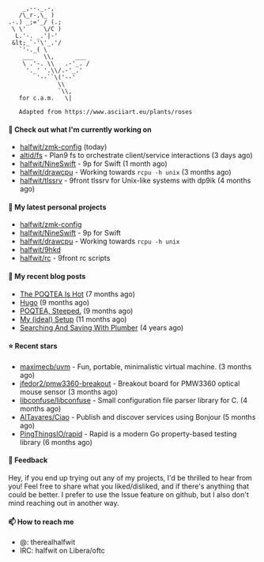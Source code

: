 ```
    _,--._.-,
   /\_r-,\_ )
.-.) _;='_/ (.;
 \ \'     \/C )
  L.'-. _.'|-'
 &lt;_`-'\'_.'/
   `'-._( \
    ___   \\,      ___
    \ .'-. \\   .-'_. /
     '._' '.\\/.-'_.'
        '--``\('--'
              \\
              `\\,
   for c.a.m.   \|
   
   Adapted from https://www.asciiart.eu/plants/roses
```

#### 👷 Check out what I'm currently working on

- [halfwit/zmk-config](https://github.com/halfwit/zmk-config) (today)
- [altid/fs](https://github.com/altid/fs) - Plan9 fs to orchestrate client/service interactions (3 days ago)
- [halfwit/NineSwift](https://github.com/halfwit/NineSwift) - 9p for Swift (1 month ago)
- [halfwit/drawcpu](https://github.com/halfwit/drawcpu) - Working towards `rcpu -h unix` (3 months ago)
- [halfwit/tlssrv](https://github.com/halfwit/tlssrv) - 9front tlssrv for Unix-like systems with dp9ik (4 months ago)

#### 🌱 My latest personal projects

- [halfwit/zmk-config](https://github.com/halfwit/zmk-config)
- [halfwit/NineSwift](https://github.com/halfwit/NineSwift) - 9p for Swift
- [halfwit/drawcpu](https://github.com/halfwit/drawcpu) - Working towards `rcpu -h unix`
- [halfwit/9hkd](https://github.com/halfwit/9hkd)
- [halfwit/rc](https://github.com/halfwit/rc) - 9front rc scripts

#### 📜 My recent blog posts

- [The POQTEA Is Hot](https://halfwit.github.io/2023/11/01/the-poqtea-is-hot.html) (7 months ago)
- [Hugo](https://halfwit.github.io/2023/09/04/hugo.html) (9 months ago)
- [POQTEA, Steeped.](https://halfwit.github.io/2023/08/29/layouts.html) (9 months ago)
- [My (ideal) Setup](https://halfwit.github.io/2023/07/26/setup.html) (11 months ago)
- [Searching And Saving With Plumber](https://halfwit.github.io/2020/06/27/searching.html) (4 years ago)

#### ⭐ Recent stars

- [maximecb/uvm](https://github.com/maximecb/uvm) - Fun, portable, minimalistic virtual machine. (3 months ago)
- [jfedor2/pmw3360-breakout](https://github.com/jfedor2/pmw3360-breakout) - Breakout board for PMW3360 optical mouse sensor (3 months ago)
- [libconfuse/libconfuse](https://github.com/libconfuse/libconfuse) - Small configuration file parser library for C. (4 months ago)
- [AlTavares/Ciao](https://github.com/AlTavares/Ciao) - Publish and discover services using Bonjour (5 months ago)
- [PingThingsIO/rapid](https://github.com/PingThingsIO/rapid) - Rapid is a modern Go property-based testing library (6 months ago)

#### 💬 Feedback

Hey, if you end up trying out any of my projects, I'd be thrilled to hear from you! Feel free to share what you liked/disliked, and if there's anything that could be better.
I prefer to use the Issue feature on github, but I also don't mind reaching out in another way.

#### 📫 How to reach me
- @: therealhalfwit
- IRC: halfwit on Libera/oftc
